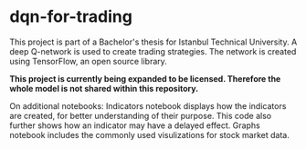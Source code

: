 # dqn-for-trading

This project is part of a Bachelor's thesis for Istanbul Technical University. A deep Q-network is used to create trading strategies. The network is created using TensorFlow, an open source library.

**This project is currently being expanded to be licensed. Therefore the whole model is not shared within this repository.**

On additional notebooks:
Indicators notebook displays how the indicators are created, for better understanding of their purpose. This code also further shows how an indicator may have a delayed effect. Graphs notebook includes the commonly used visulizations for stock market data.
